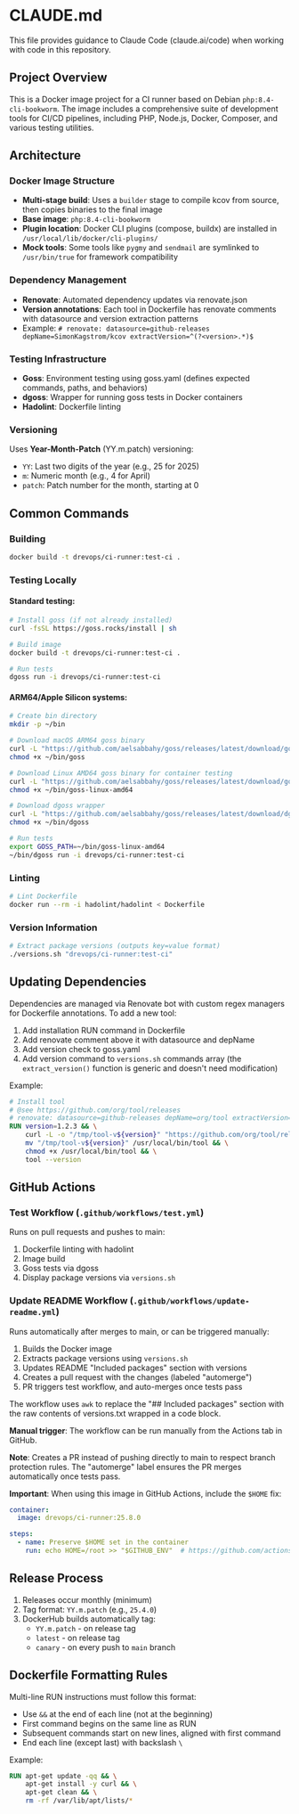 # CLAUDE.md

This file provides guidance to Claude Code (claude.ai/code) when working with code in this repository.

## Project Overview

This is a Docker image project for a CI runner based on Debian `php:8.4-cli-bookworm`. The image includes a comprehensive suite of development tools for CI/CD pipelines, including PHP, Node.js, Docker, Composer, and various testing utilities.

## Architecture

### Docker Image Structure
- **Multi-stage build**: Uses a `builder` stage to compile kcov from source, then copies binaries to the final image
- **Base image**: `php:8.4-cli-bookworm`
- **Plugin location**: Docker CLI plugins (compose, buildx) are installed in `/usr/local/lib/docker/cli-plugins/`
- **Mock tools**: Some tools like `pygmy` and `sendmail` are symlinked to `/usr/bin/true` for framework compatibility

### Dependency Management
- **Renovate**: Automated dependency updates via renovate.json
- **Version annotations**: Each tool in Dockerfile has renovate comments with datasource and version extraction patterns
- Example: `# renovate: datasource=github-releases depName=SimonKagstrom/kcov extractVersion=^(?<version>.*)$`

### Testing Infrastructure
- **Goss**: Environment testing using goss.yaml (defines expected commands, paths, and behaviors)
- **dgoss**: Wrapper for running goss tests in Docker containers
- **Hadolint**: Dockerfile linting

### Versioning
Uses **Year-Month-Patch** (YY.m.patch) versioning:
- `YY`: Last two digits of the year (e.g., 25 for 2025)
- `m`: Numeric month (e.g., 4 for April)
- `patch`: Patch number for the month, starting at 0

## Common Commands

### Building
```bash
docker build -t drevops/ci-runner:test-ci .
```

### Testing Locally

#### Standard testing:
```bash
# Install goss (if not already installed)
curl -fsSL https://goss.rocks/install | sh

# Build image
docker build -t drevops/ci-runner:test-ci .

# Run tests
dgoss run -i drevops/ci-runner:test-ci
```

#### ARM64/Apple Silicon systems:
```bash
# Create bin directory
mkdir -p ~/bin

# Download macOS ARM64 goss binary
curl -L "https://github.com/aelsabbahy/goss/releases/latest/download/goss-darwin-arm64" -o ~/bin/goss
chmod +x ~/bin/goss

# Download Linux AMD64 goss binary for container testing
curl -L "https://github.com/aelsabbahy/goss/releases/latest/download/goss-linux-amd64" -o ~/bin/goss-linux-amd64
chmod +x ~/bin/goss-linux-amd64

# Download dgoss wrapper
curl -L "https://github.com/aelsabbahy/goss/releases/latest/download/dgoss" -o ~/bin/dgoss
chmod +x ~/bin/dgoss

# Run tests
export GOSS_PATH=~/bin/goss-linux-amd64
~/bin/dgoss run -i drevops/ci-runner:test-ci
```

### Linting
```bash
# Lint Dockerfile
docker run --rm -i hadolint/hadolint < Dockerfile
```

### Version Information
```bash
# Extract package versions (outputs key=value format)
./versions.sh "drevops/ci-runner:test-ci"
```

## Updating Dependencies

Dependencies are managed via Renovate bot with custom regex managers for Dockerfile annotations. To add a new tool:

1. Add installation RUN command in Dockerfile
2. Add renovate comment above it with datasource and depName
3. Add version check to goss.yaml
4. Add version command to `versions.sh` commands array (the `extract_version()` function is generic and doesn't need modification)

Example:
```dockerfile
# Install tool
# @see https://github.com/org/tool/releases
# renovate: datasource=github-releases depName=org/tool extractVersion=^(?<version>.*)$
RUN version=1.2.3 && \
    curl -L -o "/tmp/tool-v${version}" "https://github.com/org/tool/releases/download/v${version}/tool_linux_amd64" && \
    mv "/tmp/tool-v${version}" /usr/local/bin/tool && \
    chmod +x /usr/local/bin/tool && \
    tool --version
```

## GitHub Actions

### Test Workflow (`.github/workflows/test.yml`)

Runs on pull requests and pushes to main:
1. Dockerfile linting with hadolint
2. Image build
3. Goss tests via dgoss
4. Display package versions via `versions.sh`

### Update README Workflow (`.github/workflows/update-readme.yml`)

Runs automatically after merges to main, or can be triggered manually:
1. Builds the Docker image
2. Extracts package versions using `versions.sh`
3. Updates README "Included packages" section with versions
4. Creates a pull request with the changes (labeled "automerge")
5. PR triggers test workflow, and auto-merges once tests pass

The workflow uses `awk` to replace the "## Included packages" section with the raw contents of versions.txt wrapped in a code block.

**Manual trigger**: The workflow can be run manually from the Actions tab in GitHub.

**Note**: Creates a PR instead of pushing directly to main to respect branch protection rules. The "automerge" label ensures the PR merges automatically once tests pass.

**Important**: When using this image in GitHub Actions, include the `$HOME` fix:
```yaml
container:
  image: drevops/ci-runner:25.8.0

steps:
  - name: Preserve $HOME set in the container
    run: echo HOME=/root >> "$GITHUB_ENV"  # https://github.com/actions/runner/issues/863
```

## Release Process

1. Releases occur monthly (minimum)
2. Tag format: `YY.m.patch` (e.g., `25.4.0`)
3. DockerHub builds automatically tag:
   - `YY.m.patch` - on release tag
   - `latest` - on release tag
   - `canary` - on every push to `main` branch

## Dockerfile Formatting Rules

Multi-line RUN instructions must follow this format:
- Use `&&` at the end of each line (not at the beginning)
- First command begins on the same line as RUN
- Subsequent commands start on new lines, aligned with first command
- End each line (except last) with backslash `\`

Example:
```dockerfile
RUN apt-get update -qq && \
    apt-get install -y curl && \
    apt-get clean && \
    rm -rf /var/lib/apt/lists/*
```
